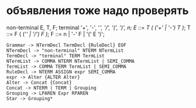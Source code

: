 # объявления тоже надо проверять
non-terminal E, T, F;
terminal '+', '-', '*', '/',
'(', ')', n;
E ::= T ( ('+' | '-') T )*;
T ::= F ( ('*' | '/') F )*;
F ::= n | '-' F | '(' E ')';

```
Grammar -> NTermDecl TermDecl {RuleDecl} EOF
NTermDecl -> "non-terminal" NTERM NTermList
TermDecl -> "terminal" TERM TermList
NTermList -> COMMA NTERM NTermList | SEMI_COMMA
TermList -> COMMA TERM TermList | SEMI_COMMA
RuleDecl -> NTERM ASSIGN expr SEMI_COMMA
expr -> Alter {ALTER Alter}
Alter -> Concat {Concat}
Concat -> NTERM | TERM | Grouping
Grouping -> LPAREN Expr RPAREN
Star -> Grouping*
```

